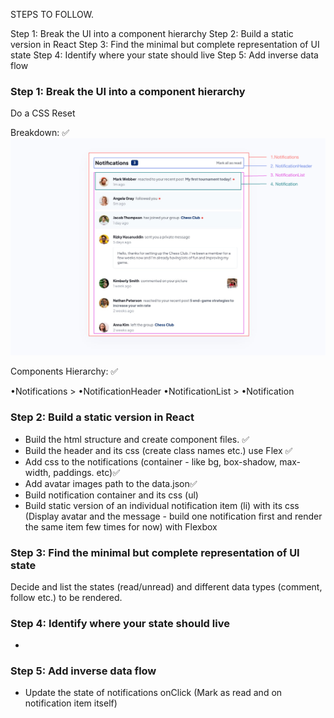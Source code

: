 STEPS TO FOLLOW.

Step 1: Break the UI into a component hierarchy
Step 2: Build a static version in React
Step 3: Find the minimal but complete representation of UI state
Step 4: Identify where your state should live
Step 5: Add inverse data flow

### Step 1: Break the UI into a component hierarchy

Do a CSS Reset

Breakdown: ✅
![Components Breakdown](./src/notifications-components.png)

Components Hierarchy: ✅ 

•Notifications > 
    •NotificationHeader
    •NotificationList > 
        •Notification

### Step 2: Build a static version in React

- Build the html structure and create component files. ✅
- Build the header and its css (create class names etc.) use Flex ✅
- Add css to the notifications (container - like bg, box-shadow, max-width, paddings. etc)✅
- Add avatar images path to the data.json✅
- Build notification container and its css (ul)
- Build static version of an individual notification item (li) with its css
(Display avatar and the message - build one notification first and render the same item few times for now) with Flexbox




### Step 3: Find the minimal but complete representation of UI state

Decide and list the states (read/unread) and different data types (comment, follow etc.) to be rendered. 


### Step 4: Identify where your state should live

-

### Step 5: Add inverse data flow

- Update the state of notifications onClick (Mark as read and on notification item itself)
